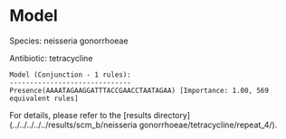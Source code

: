 
# Model

Species: neisseria gonorrhoeae

Antibiotic: tetracycline

```
Model (Conjunction - 1 rules):
------------------------------
Presence(AAAATAGAAGGATTTACCGAACCTAATAGAA) [Importance: 1.00, 569 equivalent rules]

```

For details, please refer to the [results directory](../../../../../results/scm_b/neisseria gonorrhoeae/tetracycline/repeat_4/).

